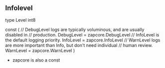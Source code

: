 ## Infolevel

type Level int8

const (
	// DebugLevel logs are typically voluminous, and are usually disabled in
	// production.
	DebugLevel = zapcore.DebugLevel
	// InfoLevel is the default logging priority.
	InfoLevel = zapcore.InfoLevel
	// WarnLevel logs are more important than Info, but don't need individual
	// human review.
	WarnLevel = zapcore.WarnLevel
)

- zapcore is also a const